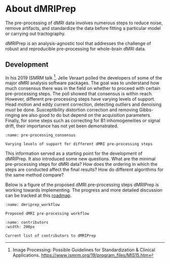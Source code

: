 # About dMRIPrep

The pre-processing of dMRI data involves numerous steps to reduce noise, remove artifacts, and standardize the data before fitting a particular model or carrying out tractography.

dMRIPrep is an analysis-agnostic tool that addresses the challenge of robust and reproducible pre-processing for whole-brain dMRI data.

## Development

In his 2019 ISMRM talk [^veraart2019], Jelle Veraart polled the developers of some of the major dMRI analysis software packages.
The goal was to understand how much consensus there was in the field on whether to proceed with certain pre-processing steps.
The poll showed that consensus is within reach.
However, different pre-processing steps have varying levels of support.
Head motion and eddy current correction, detecting outliers and denoising *must* be done.
Susceptibility distortion correction and removing Gibbs-ringing are also good to do but depend on the acquisition parameters.
Finally, for some steps such as correcting for B1 inhomogeneities or signal drift, their importance has not yet been demonstrated.

```{figure} ../images/veraart-2019.png
:name: pre-processing_consensus

Varying levels of support for different dMRI pre-processing steps
```

This information served as a starting point for the development of dMRIPrep.
It also introduced some new questions.
What are the minimal pre-processing steps for dMRI data?
How does the ordering in which the steps are conducted affect the final results?
How do different algorithms for the same method compare?

Below is a figure of the proposed dMRI pre-processing steps dMRIPrep is working towards implementing.
The progress and more detailed discussion can be tracked at this [roadmap](https://nipreps.org/dmriprep/roadmap.html).

```{figure} ../images/figure1.svg
:name: dmriprep_workflow

Proposed dMRI pre-processing workflow
```

```{figure} ../images/contributors.png
:name: contributors
:width: 200px

Current list of contributors to dMRIPrep
```

[^veraart2019]: Image Processing: Possible Guidelines for Standardization & Clinical Applications. https://www.ismrm.org/19/program_files/MIS15.htm
